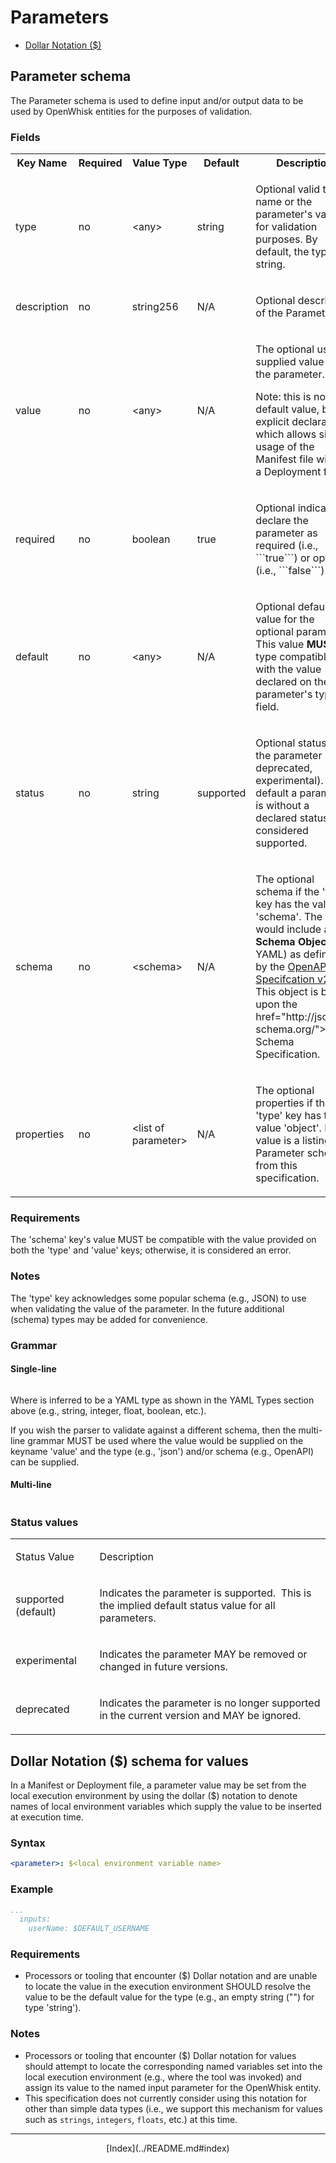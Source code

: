 <!--
#
# Licensed to the Apache Software Foundation (ASF) under one or more
# contributor license agreements.  See the NOTICE file distributed with
# this work for additional information regarding copyright ownership.
# The ASF licenses this file to You under the Apache License, Version 2.0
# (the "License"); you may not use this file except in compliance with
# the License.  You may obtain a copy of the License at
#
#     http://www.apache.org/licenses/LICENSE-2.0
#
# Unless required by applicable law or agreed to in writing, software
# distributed under the License is distributed on an "AS IS" BASIS,
# WITHOUT WARRANTIES OR CONDITIONS OF ANY KIND, either express or implied.
# See the License for the specific language governing permissions and
# limitations under the License.
#
-->

# Parameters

- [Dollar Notation ($)](#dollar-notation--schema-for-values)

## Parameter schema
The Parameter schema is used to define input and/or output data to be used by OpenWhisk entities for the purposes of validation.

### Fields
<html>
<table width="100%">
  <tr>
   <th>Key Name</th>
   <th>Required</th>
   <th>Value Type</th>
   <th>Default</th>
   <th>Description</th>
  </tr>
 <tr>
  <td>
  <p>type</p>
  </td>
  <td>
  <p>no</p>
  </td>
  <td>
  <p>&lt;any&gt;</p>
  </td>
  <td>
  <p>string</p>
  </td>
  <td>
  <p>Optional valid type name or the parameter's value for validation purposes. By default, the type is string.</p>
  </td>
 </tr>
 <tr>
  <td>
  <p>description</p>
  </td>
  <td>
  <p>no</p>
  </td>
  <td>
  <p>string256</p>
  </td>
  <td>
  <p>N/A</p>
  </td>
  <td>
  <p>Optional description of the Parameter.</p>
  </td>
 </tr>
 <tr>
  <td>
  <p>value</p>
  </td>
  <td>
  <p>no </p>
  </td>
  <td>
  <p>&lt;any&gt;</p>
  </td>
  <td>
  <p>N/A</p>
  </td>
  <td>
  <p>The optional user supplied value for the parameter.</p>
  <p>Note: this is not the default value, but an explicit declaration which allows simple usage of the Manifest file without a Deployment file.</p>
  </td>
 </tr>
 <tr>
  <td>
  <p>required</p>
  </td>
  <td>
  <p>no</p>
  </td>
  <td>
  <p>boolean</p>
  </td>
  <td>
  <p>true</p>
  </td>
  <td>
  <p>Optional indicator to declare the parameter as required (i.e., ```true```) or optional (i.e., ```false```).</p>
  </td>
 </tr>
 <tr>
  <td>
  <p>default</p>
  </td>
  <td>
  <p>no</p>
  </td>
  <td>
  <p>&lt;any&gt;</p>
  </td>
  <td>
  <p>N/A</p>
  </td>
  <td>
  <p>Optional default value for the optional parameters. This value <b>MUST</b> be type compatible with the value declared on the parameter's type field.</p>
  </td>
 </tr>
 <tr>
  <td>
  <p>status</p>
  </td>
  <td>
  <p>no</p>
  </td>
  <td>
  <p>string</p>
  </td>
  <td>
  <p>supported</p>
  </td>
  <td>
  <p>Optional status of the parameter (e.g., deprecated, experimental). By default a parameter is without a declared status is considered supported.</p>
  </td>
 </tr>
 <tr>
  <td>
  <p>schema</p>
  </td>
  <td>
  <p>no</p>
  </td>
  <td>
  <p>&lt;schema&gt;</p>
  </td>
  <td>
  <p>N/A</p>
  </td>
  <td>
  <p>The optional schema if the 'type' key has the value 'schema'. The value would include a <b>Schema</b> <b>Object</b> (in YAML) as defined by the <a href="See%20https:/github.com/OAI/OpenAPI-Specification/blob/master/versions/2.0.md#schemaObject">OpenAPI Specifcation v2.0</a>. This object is based upon the href="http://json-schema.org/">JSON Schema Specification.</a></p>
  </td>
 </tr>
 <tr>
  <td>
  <p>properties</p>
  </td>
  <td>
  <p>no</p>
  </td>
  <td>
  <p>&lt;list of parameter&gt;</p>
  </td>
  <td>
  <p>N/A</p>
  </td>
  <td>
  <p>The optional properties if the 'type' key has the value 'object'. Its value is a listing of Parameter schema from this specification.</p>
  </td>
 </tr>
</table>
</html>

### Requirements

The 'schema' key's value MUST be compatible with the value provided on both the 'type'  and 'value' keys; otherwise, it is considered an error.

### Notes

The 'type' key acknowledges some popular schema (e.g., JSON) to use when validating the value of the parameter. In the future additional (schema) types may be added for convenience.

### Grammar

#### Single-line
```yaml
```

Where <YAML type> is inferred to be a YAML type as shown in the YAML Types section above (e.g., string, integer, float, boolean, etc.).

If you wish the parser to validate against a different schema, then the multi-line grammar MUST be used where the value would be supplied on the keyname 'value' and the type (e.g., 'json') and/or schema (e.g., OpenAPI) can be supplied.

#### Multi-line
```yaml
```

### Status values

<table width="100%">
  <tr>
   <td>
   <p>Status Value</p>
   </td>
   <td>
   <p>Description</p>
   </td>
  </tr>

 <tr>
  <td>
  <p>supported (default)</p>
  </td>
  <td>
  <p>Indicates the parameter is supported.&nbsp; This is the
  implied default status value for all parameters.</p>
  </td>
 </tr>
 <tr>
  <td>
  <p>experimental</p>
  </td>
  <td>
  <p>Indicates the parameter MAY be removed or changed in
  future versions.</p>
  </td>
 </tr>
 <tr>
  <td>
  <p>deprecated</p>
  </td>
  <td>
  <p>Indicates the parameter is no longer supported in the
  current version and MAY be ignored.</p>
  </td>
 </tr>
</table>

## Dollar Notation ($) schema for values

In a Manifest or Deployment file, a parameter value may be set from the local execution environment by using the dollar ($) notation to denote names of local environment variables which supply the value to be inserted at execution time.

### Syntax
```yaml
<parameter>: $<local environment variable name>
```

### Example
```yaml
...
  inputs:
    userName: $DEFAULT_USERNAME
```

### Requirements

- Processors or tooling that encounter ($) Dollar notation and are unable to locate the value in the execution environment SHOULD resolve the value to be the default value for the type (e.g., an empty string ("") for type 'string').

### Notes

- Processors or tooling that encounter ($) Dollar notation for values should attempt to locate the corresponding named variables set into the local execution environment (e.g., where the tool was invoked) and assign its value to the named input parameter for the OpenWhisk entity.
- This specification does not currently consider using this notation for other than simple data types (i.e., we support this mechanism for values such as `strings`, `integers`, `floats`, etc.) at this time.


<!--
 Bottom Navigation
-->
---
<html>
<div align="center">
[Index](../README.md#index)
</div>
</html>
